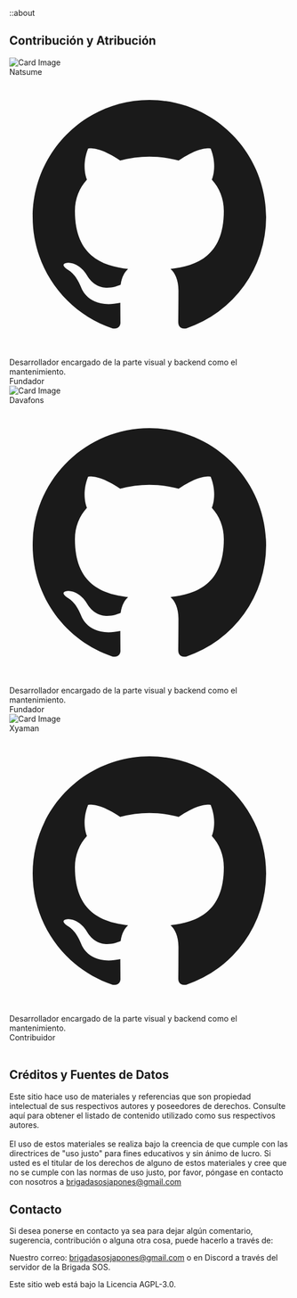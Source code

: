 ::about

## Contribución y Atribución

<div class="grid grid-cols-1 md:grid-cols-2 gap-4">
  <div
    class="border flex flex-col sm:flex-row dark:bg-neutral-900 dark:border-neutral-700 w-full"
  >
    <div class="relative w-full sm:w-44 h-44 flex-shrink-0">
      <img
        class="h-full w-full object-contain"
        src="../github/natsume_pfp.jpg"
        alt="Card Image"
      />
    </div>
    <div class="flex flex-col justify-between p-4">
      <div>
        <div class="text-lg font-bold text-gray-800 dark:text-white">
          Natsume
        </div>
        <div class="flex mt-2 space-x-3">
          <a href="https://github.com/Natsume-197" class="text-gray-400 hover:text-gray-500">
            <svg
              class="w-5 h-5"
              fill="currentColor"
              viewBox="0 0 24 24"
              aria-hidden="true"
            >
              <path
                fill-rule="evenodd"
                d="M12 2C6.477 2 2 6.484 2 12.017c0 4.425 2.865 8.18 6.839 9.504.5.092.682-.217.682-.483 0-.237-.008-.868-.013-1.703-2.782.605-3.369-1.343-3.369-1.343-.454-1.158-1.11-1.466-1.11-1.466-.908-.62.069-.608.069-.608 1.003.07 1.531 1.032 1.531 1.032.892 1.53 2.341 1.088 2.91.832.092-.647.35-1.088.636-1.338-2.22-.253-4.555-1.113-4.555-4.951 0-1.093.39-1.988 1.029-2.688-.103-.253-.446-1.272.098-2.65 0 0 .84-.27 2.75 1.026A9.564 9.564 0 0112 6.844c.85.004 1.705.115 2.504.337 1.909-1.296 2.747-1.027 2.747-1.027.546 1.379.202 2.398.1 2.651.64.7 1.028 1.595 1.028 2.688 0 3.848-2.339 4.695-4.566 4.943.359.309.678.92.678 1.855 0 1.338-.012 2.419-.012 2.747 0 .268.18.58.688.482A10.019 10.019 0 0022 12.017C22 6.484 17.522 2 12 2z"
                clip-rule="evenodd"
              />
            </svg>
          </a>
        </div>
      </div>
      <div class="mt-3 text-gray-500 dark:text-neutral-400">
        Desarrollador encargado de la parte visual y backend como el
        mantenimiento.
      </div>
      <div class="mt-5 sm:mt-auto">
        <div class="text-xs mt-2 text-gray-500 dark:text-neutral-500">
          Fundador
        </div>
      </div>
    </div>
  </div>

  <div
    class="border flex flex-col sm:flex-row dark:bg-neutral-900 dark:border-neutral-700 w-full"
  >
    <div class="relative w-full sm:w-44 h-44 flex-shrink-0">
      <img
        class="h-full w-full object-contain"
        src="../github/davafons_pfp.jpg"
        alt="Card Image"
      />
    </div>
    <div class="flex flex-col justify-between p-4">
      <div>
        <div class="text-lg font-bold text-gray-800 dark:text-white">
          Davafons
        </div>
        <div class="flex mt-2 space-x-3">
          <a href="https://github.com/davafons" class="text-gray-400 hover:text-gray-500">
            <svg
              class="w-5 h-5"
              fill="currentColor"
              viewBox="0 0 24 24"
              aria-hidden="true"
            >
              <path
                fill-rule="evenodd"
                d="M12 2C6.477 2 2 6.484 2 12.017c0 4.425 2.865 8.18 6.839 9.504.5.092.682-.217.682-.483 0-.237-.008-.868-.013-1.703-2.782.605-3.369-1.343-3.369-1.343-.454-1.158-1.11-1.466-1.11-1.466-.908-.62.069-.608.069-.608 1.003.07 1.531 1.032 1.531 1.032.892 1.53 2.341 1.088 2.91.832.092-.647.35-1.088.636-1.338-2.22-.253-4.555-1.113-4.555-4.951 0-1.093.39-1.988 1.029-2.688-.103-.253-.446-1.272.098-2.65 0 0 .84-.27 2.75 1.026A9.564 9.564 0 0112 6.844c.85.004 1.705.115 2.504.337 1.909-1.296 2.747-1.027 2.747-1.027.546 1.379.202 2.398.1 2.651.64.7 1.028 1.595 1.028 2.688 0 3.848-2.339 4.695-4.566 4.943.359.309.678.92.678 1.855 0 1.338-.012 2.419-.012 2.747 0 .268.18.58.688.482A10.019 10.019 0 0022 12.017C22 6.484 17.522 2 12 2z"
                clip-rule="evenodd"
              />
            </svg>
          </a>
        </div>
      </div>
      <div class="mt-3 text-gray-500 dark:text-neutral-400">
        Desarrollador encargado de la parte visual y backend como el
        mantenimiento.
      </div>
      <div class="mt-5 sm:mt-auto">
        <div class="text-xs mt-2 text-gray-500 dark:text-neutral-500">
          Fundador
        </div>
      </div>
    </div>
  </div>

  <div
    class="border flex flex-col sm:flex-row dark:bg-neutral-900 dark:border-neutral-700 w-full"
  >
    <div class="relative w-full sm:w-44 h-44 flex-shrink-0">
      <img
        class="h-full w-full object-contain"
        src="../github/xyaman_pfp.jpg"
        alt="Card Image"
      />
    </div>
    <div class="flex flex-col justify-between p-4">
      <div>
        <div class="text-lg font-bold text-gray-800 dark:text-white">
          Xyaman
        </div>
        <div class="flex mt-2 space-x-3">
          <a href="https://github.com/xyaman" class="text-gray-400 hover:text-gray-500">
            <svg
              class="w-5 h-5"
              fill="currentColor"
              viewBox="0 0 24 24"
              aria-hidden="true"
            >
              <path
                fill-rule="evenodd"
                d="M12 2C6.477 2 2 6.484 2 12.017c0 4.425 2.865 8.18 6.839 9.504.5.092.682-.217.682-.483 0-.237-.008-.868-.013-1.703-2.782.605-3.369-1.343-3.369-1.343-.454-1.158-1.11-1.466-1.11-1.466-.908-.62.069-.608.069-.608 1.003.07 1.531 1.032 1.531 1.032.892 1.53 2.341 1.088 2.91.832.092-.647.35-1.088.636-1.338-2.22-.253-4.555-1.113-4.555-4.951 0-1.093.39-1.988 1.029-2.688-.103-.253-.446-1.272.098-2.65 0 0 .84-.27 2.75 1.026A9.564 9.564 0 0112 6.844c.85.004 1.705.115 2.504.337 1.909-1.296 2.747-1.027 2.747-1.027.546 1.379.202 2.398.1 2.651.64.7 1.028 1.595 1.028 2.688 0 3.848-2.339 4.695-4.566 4.943.359.309.678.92.678 1.855 0 1.338-.012 2.419-.012 2.747 0 .268.18.58.688.482A10.019 10.019 0 0022 12.017C22 6.484 17.522 2 12 2z"
                clip-rule="evenodd"
              />
            </svg>
          </a>
          <!--
          <a href="#" class="text-gray-400 hover:text-gray-500">
            <svg
              class="w-5 h-5"
              fill="currentColor"
              viewBox="0 0 24 24"
              aria-hidden="true"
            >
              <path
                d="M8.29 20.251c7.547 0 11.675-6.253 11.675-11.675 0-.178 0-.355-.012-.53A8.348 8.348 0 0022 5.92a8.19 8.19 0 01-2.357.646 4.118 4.118 0 001.804-2.27 8.224 8.224 0 01-2.605.996 4.107 4.107 0 00-6.993 3.743 11.65 11.65 0 01-8.457-4.287 4.106 4.106 0 001.27 5.477A4.072 4.072 0 012.8 9.713v.052a4.105 4.105 0 003.292 4.022 4.095 4.095 0 01-1.853.07 4.108 4.108 0 003.834 2.85A8.233 8.233 0 012 18.407a11.616 11.616 0 006.29 1.84"
              />
            </svg>
          </a>-->
        </div>
      </div>
      <div class="mt-3 text-gray-500 dark:text-neutral-400">
        Desarrollador encargado de la parte visual y backend como el
        mantenimiento.
      </div>
      <div class="mt-5 sm:mt-auto">
        <div class="text-xs mt-2 text-gray-500 dark:text-neutral-500">
          Contribuidor
        </div>
      </div>
    </div>
  </div>
</div>

<br/>

## Créditos y Fuentes de Datos

Este sitio hace uso de materiales y referencias que son propiedad intelectual de sus respectivos autores y poseedores de derechos. Consulte aquí para obtener el listado de contenido utilizado como sus respectivos autores.
<br/><br/>
El uso de estos materiales se realiza bajo la creencia de que cumple con las directrices de "uso justo" para fines educativos y sin ánimo de lucro. Si usted es el titular de los derechos de alguno de estos materiales y cree que no se cumple con las normas de uso justo, por favor, póngase en contacto con nosotros a brigadasosjapones@gmail.com

## Contacto

Si desea ponerse en contacto ya sea para dejar algún comentario, sugerencia, contribución o alguna otra cosa, puede hacerlo a través de:

Nuestro correo: brigadasosjapones@gmail.com o en Discord a través del servidor de la Brigada SOS.

Este sitio web está bajo la Licencia AGPL-3.0.
